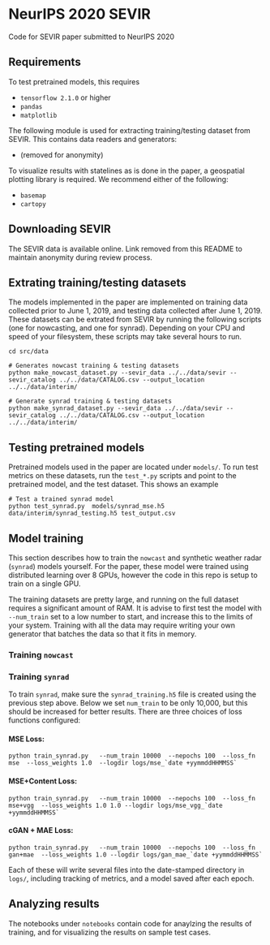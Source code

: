 # NeurIPS 2020 SEVIR
Code for SEVIR paper submitted to NeurIPS 2020


## Requirements

To test pretrained models, this requires

* `tensorflow 2.1.0` or higher
* `pandas`
* `matplotlib`

The following module is used for extracting training/testing dataset from SEVIR.  This contains data readers and generators:

* (removed for anonymity)

To visualize results with statelines as is done in the paper, a geospatial plotting library is required.  We recommend either of the following:

* `basemap`
* `cartopy`


## Downloading SEVIR

The SEVIR data is available online.   Link removed from this README to maintain anonymity during review process.


## Extrating training/testing datasets

The models implemented in the paper are implemented on training data collected prior to June 1, 2019, and testing data collected after June 1, 2019.  These datasets can be extrated from SEVIR by running the following scripts (one for nowcasting, and one for synrad).  Depending on your CPU and speed of your filesystem, these scripts may take several hours to run. 


```
cd src/data

# Generates nowcast training & testing datasets
python make_nowcast_dataset.py --sevir_data ../../data/sevir --sevir_catalog ../../data/CATALOG.csv --output_location ../../data/interim/

# Generate synrad training & testing datasets
python make_synrad_dataset.py --sevir_data ../../data/sevir --sevir_catalog ../../data/CATALOG.csv --output_location ../../data/interim/
```

## Testing pretrained models

Pretrained models used in the paper are located under `models/`.  To run test metrics on these datasets, run the `test_*.py` scripts and point to the pretrained model, and the test dataset.  This shows an example

```
# Test a trained synrad model
python test_synrad.py  models/synrad_mse.h5 data/interim/synrad_testing.h5 test_output.csv
```

## Model training

This section describes how to train the `nowcast` and synthetic weather radar (`synrad`) models yourself.   For the paper, these model were trained using distributed learning over 8 GPUs, however the code in this repo is setup to train on a single GPU.  

The training datasets are pretty large, and running on the full dataset requires a significant amount of RAM.  It is advise to first test the model with `--num_train` set to a low number to start, and increase this to the limits of your system.  Training with all the data may require writing your own generator that batches the data so that it fits in memory.  

### Training `nowcast`


### Training `synrad`

To train `synrad`, make sure the `synrad_training.h5` file is created using the previous step above.  Below we set `num_train` to be only 10,000, but this should be increased for better results.  There are three choices of loss functions configured:  

#### MSE Loss:
```
python train_synrad.py   --num_train 10000  --nepochs 100  --loss_fn  mse  --loss_weights 1.0  --logdir logs/mse_`date +yymmddHHMMSS`
```

#### MSE+Content Loss:
```
python train_synrad.py   --num_train 10000  --nepochs 100  --loss_fn  mse+vgg  --loss_weights 1.0 1.0 --logdir logs/mse_vgg_`date +yymmddHHMMSS`
```

#### cGAN + MAE Loss:
```
python train_synrad.py   --num_train 10000  --nepochs 100  --loss_fn  gan+mae  --loss_weights 1.0 --logdir logs/gan_mae_`date +yymmddHHMMSS`
```

Each of these will write several files into the date-stamped directory in `logs/`, including tracking of metrics, and a model saved after each epoch.  

## Analyzing results

The notebooks under `notebooks` contain code for anaylzing the results of training, and for visualizing the results on sample test cases.










